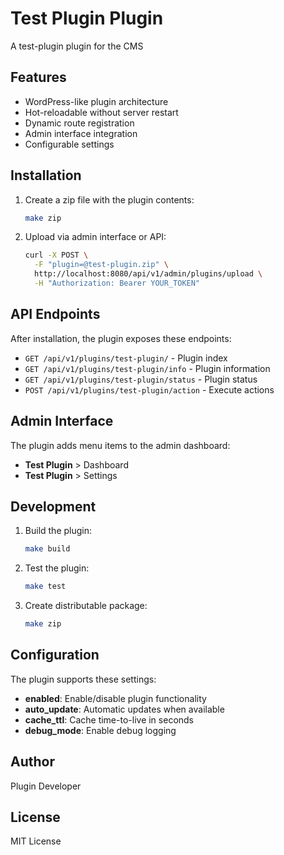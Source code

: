 # Test Plugin Plugin

A test-plugin plugin for the CMS

## Features

- WordPress-like plugin architecture
- Hot-reloadable without server restart
- Dynamic route registration
- Admin interface integration
- Configurable settings

## Installation

1. Create a zip file with the plugin contents:
   ```bash
   make zip
   ```

2. Upload via admin interface or API:
   ```bash
   curl -X POST \
     -F "plugin=@test-plugin.zip" \
     http://localhost:8080/api/v1/admin/plugins/upload \
     -H "Authorization: Bearer YOUR_TOKEN"
   ```

## API Endpoints

After installation, the plugin exposes these endpoints:

- `GET /api/v1/plugins/test-plugin/` - Plugin index
- `GET /api/v1/plugins/test-plugin/info` - Plugin information
- `GET /api/v1/plugins/test-plugin/status` - Plugin status
- `POST /api/v1/plugins/test-plugin/action` - Execute actions

## Admin Interface

The plugin adds menu items to the admin dashboard:

- **Test Plugin** > Dashboard
- **Test Plugin** > Settings

## Development

1. Build the plugin:
   ```bash
   make build
   ```

2. Test the plugin:
   ```bash
   make test
   ```

3. Create distributable package:
   ```bash
   make zip
   ```

## Configuration

The plugin supports these settings:

- **enabled**: Enable/disable plugin functionality
- **auto_update**: Automatic updates when available
- **cache_ttl**: Cache time-to-live in seconds
- **debug_mode**: Enable debug logging

## Author

Plugin Developer

## License

MIT License
